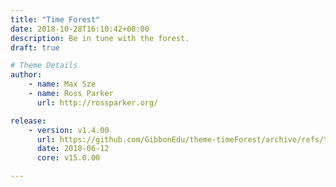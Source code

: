 ```yaml
---
title: "Time Forest"
date: 2018-10-28T16:10:42+08:00
description: Be in tune with the forest.
draft: true

# Theme Details
author: 
    - name: Max Sze
    - name: Ross Parker
      url: http://rossparker.org/

release: 
    - version: v1.4.00
      url: https://github.com/GibbonEdu/theme-timeForest/archive/refs/tags/v1.4.00.zip
      date: 2018-06-12
      core: v15.0.00

---
```


